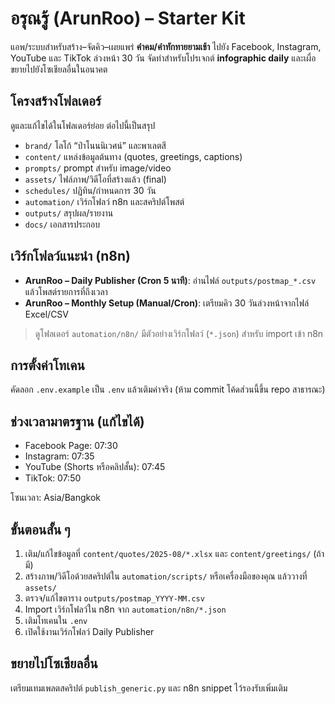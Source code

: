 # อรุณรู้ (ArunRoo) – Starter Kit

แอพ/ระบบสำหรับสร้าง–จัดคิว–เผยแพร่ **คำคม/คำทักทายยามเช้า** ไปยัง Facebook, Instagram, YouTube และ TikTok ล่วงหน้า 30 วัน
จัดทำสำหรับโปรเจกต์ **infographic daily** และเผื่อขยายไปยังโซเชียลอื่นในอนาคต

## โครงสร้างโฟลเดอร์
ดูและแก้ไขได้ในโฟลเดอร์ย่อย ต่อไปนี้เป็นสรุป
- `brand/` โลโก้ “ป่าโนนนิเวศน์” และพาเลตสี
- `content/` แหล่งข้อมูลต้นทาง (quotes, greetings, captions)
- `prompts/` prompt สำหรับ image/video
- `assets/` ไฟล์ภาพ/วิดีโอที่สร้างแล้ว (final)
- `schedules/` ปฏิทิน/กำหนดการ 30 วัน
- `automation/` เวิร์กโฟลว์ n8n และสคริปต์โพสต์
- `outputs/` สรุปผล/รายงาน
- `docs/` เอกสารประกอบ

## เวิร์กโฟลว์แนะนำ (n8n)
- **ArunRoo – Daily Publisher (Cron 5 นาที)**: อ่านไฟล์ `outputs/postmap_*.csv` แล้วโพสต์รายการที่ถึงเวลา
- **ArunRoo – Monthly Setup (Manual/Cron)**: เตรียมคิว 30 วันล่วงหน้าจากไฟล์ Excel/CSV

> ดูโฟลเดอร์ `automation/n8n/` มีตัวอย่างเวิร์กโฟลว์ (`*.json`) สำหรับ import เข้า n8n

## การตั้งค่าโทเคน
คัดลอก `.env.example` เป็น `.env` แล้วเติมค่าจริง (ห้าม commit โค้ดส่วนนี้ขึ้น repo สาธารณะ)

## ช่วงเวลามาตรฐาน (แก้ไขได้)
- Facebook Page: 07:30
- Instagram: 07:35
- YouTube (Shorts หรือคลิปสั้น): 07:45
- TikTok: 07:50

โซนเวลา: Asia/Bangkok

## ขั้นตอนสั้น ๆ
1. เติม/แก้ไขข้อมูลที่ `content/quotes/2025-08/*.xlsx` และ `content/greetings/` (ถ้ามี)
2. สร้างภาพ/วิดีโอด้วยสคริปต์ใน `automation/scripts/` หรือเครื่องมือของคุณ แล้ววางที่ `assets/`
3. ตรวจ/แก้ไขตาราง `outputs/postmap_YYYY-MM.csv`
4. Import เวิร์กโฟลว์ใน n8n จาก `automation/n8n/*.json`
5. เติมโทเคนใน `.env`
6. เปิดใช้งานเวิร์กโฟลว์ Daily Publisher

## ขยายไปโซเชียลอื่น
เตรียมเทมเพลตสคริปต์ `publish_generic.py` และ n8n snippet ไว้รองรับเพิ่มเติม
